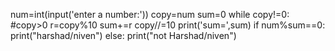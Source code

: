 num=int(input('enter a number:'))
copy=num
sum=0
while copy!=0:    #copy>0
    r=copy%10
    sum+=r
    copy//=10
print('sum=',sum)
if num%sum==0:
    print("harshad/niven")
else:
    print("not Harshad/niven")
